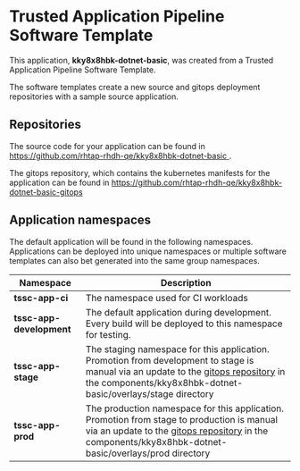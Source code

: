 # Trusted Application Pipeline Software Template

This application, **kky8x8hbk-dotnet-basic**, was created from a Trusted Application Pipeline Software Template.

The software templates create a new source and gitops deployment repositories with a sample source application. 

## Repositories

The source code for your application can be found in [https://github.com/rhtap-rhdh-qe/kky8x8hbk-dotnet-basic ](https://github.com/rhtap-rhdh-qe/kky8x8hbk-dotnet-basic ).
 
The gitops repository, which contains the kubernetes manifests for the application can be found in 
[https://github.com/rhtap-rhdh-qe/kky8x8hbk-dotnet-basic-gitops ](https://github.com/rhtap-rhdh-qe/kky8x8hbk-dotnet-basic-gitops ) 

## Application namespaces 

The default application will be found in the following namespaces. Applications can be deployed into unique namespaces or multiple software templates can also bet generated into the same group namespaces.  

|  Namespace   |  Description   |  
| -------- | -------- |
| **tssc-app-ci** | The namespace used for CI workloads |
| **tssc-app-development** | The default application during development. Every build will be deployed to this namespace for testing. |
| **tssc-app-stage** | The staging namespace for this application. Promotion from development to stage is manual via an update to the [gitops repository](https://github.com/rhtap-rhdh-qe/kky8x8hbk-dotnet-basic-gitops ) in the components/kky8x8hbk-dotnet-basic/overlays/stage directory |
| **tssc-app-prod** | The production namespace for this application. Promotion from stage to production is manual via an update to the [gitops repository](https://github.com/rhtap-rhdh-qe/kky8x8hbk-dotnet-basic-gitops ) in the components/kky8x8hbk-dotnet-basic/overlays/prod directory |